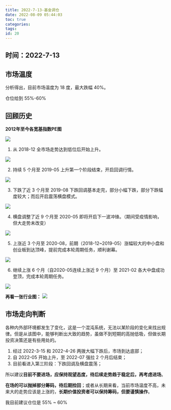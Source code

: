 ```yaml
---
title: 2022-7-13-基金调仓
date: 2022-08-09 05:44:03
toc: true
categories:
tags:
id: 20
---
```


## 时间：2022-7-13

## 市场温度

分析得出，目前市场温度为 18 度，最大跌幅 40%。

仓位给到 55%-60%

## 回顾历史

<!--more-->

**2012年至今各宽基指数PE图**

![](https://img.arctee.cn/one/202207131239647.png)

1. 从 2018-12 全市场走势达到低位后开始上升。

![](https://img.arctee.cn/one/202207131241382.png)

2. 持续 5 个月至 2019-05 上升第一个阶段结束，开启回调行情。

![](https://img.arctee.cn/one/202207131242475.png)

3. 下跌了近 3 个月至 2019-08 下跌回调基本走完，部分小幅下跌，部分下跌幅度较大；而后开启震荡横盘模式。

![](https://img.arctee.cn/one/202207131243596.png)

4. 横盘调整了近 9 个月至 2020-05 即将开启下一波冲锋。（期间受疫情影响，但大走势未改变）

![](https://img.arctee.cn/one/202207131249270.png)

5. 上涨近 3 个月至 2020-08，前期（2018-12~2019-05）涨幅较大的中小盘和创业板到达顶峰，提前完成本轮周期任务，顺利谢幕。

![](https://img.arctee.cn/one/202207131256218.png)

6. 继续上涨 6 个月（自2020-05连续上涨近 9 个月）至 2021-02 各大中盘成功登顶，完成本轮周期任务。

![](https://img.arctee.cn/one/202207131244794.png)

**再看一张行业图：**
![](https://img.arctee.cn/one/202207131327849.png)


## 市场走向判断

各种内外部环境都发生了变化，这是一个混沌系统，无法以某阶段的变化来找出规律。但是从该图中，能够判断出大致的趋势，虽做不到短期的高抛低吸，但做长期投资决策还是有些用处的。

1. 经过 2022-3-15 和 2022-4-26 两拨大幅下跌后，市场到达底部；
2. 自 2022-05 开始上升，至 2022-07 强拉 2 个月后结束；
3. 目前看进入第三阶段：下跌回调及横盘震荡；

所以建议**目前不要进场，应保持观望态度，待后续走势趋于稳定后，再考虑进场**。

**在场的可以抛掉部分筹码，待后期捡回**；或者从长期来看，当前市场温度不高，未来大的走势应该是上涨的，**长期价值投资者可以保持筹码，但要谨慎操作**。

我目前建议仓位是 55% ~ 60%



